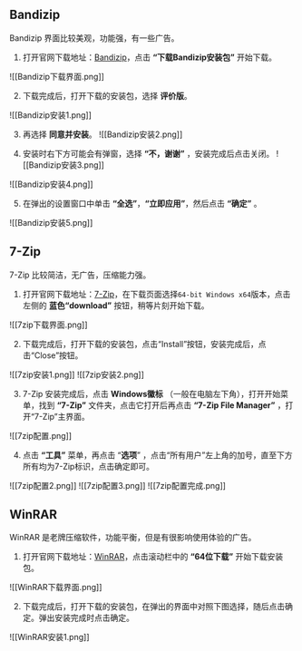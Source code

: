 ## Bandizip

Bandizip 界面比较美观，功能强，有一些广告。

1. 打开官网下载地址：[Bandizip](https://www.bandisoft.com/bandizip/)，点击 **“下载Bandizip安装包”** 开始下载。

![[Bandizip下载界面.png]]

2. 下载完成后，打开下载的安装包，选择 **评价版**。

![[Bandizip安装1.png]]

3. 再选择 **同意并安装**。
![[Bandizip安装2.png]]

4. 安装时右下方可能会有弹窗，选择 **“不，谢谢”** ，安装完成后点击关闭。
![[Bandizip安装3.png]]

![[Bandizip安装4.png]]

5. 在弹出的设置窗口中单击 **“全选”**，**“立即应用”**，然后点击 **“确定”** 。

![[Bandizip安装5.png]]

## 7-Zip

7-Zip 比较简洁，无广告，压缩能力强。

1. 打开官网下载地址：[7-Zip](https://www.7-zip.org/download.html)，在下载页面选择`64-bit Windows x64`版本，点击左侧的 **蓝色“download”** 按钮，稍等片刻开始下载。

![[7zip下载界面.png]]

2. 下载完成后，打开下载的安装包，点击“Install”按钮，安装完成后，点击“Close”按钮。

![[7zip安装1.png]]
![[7zip安装2.png]]

3. 7-Zip 安装完成后，点击 **Windows徽标** （一般在电脑左下角），打开开始菜单，找到 **“7-Zip”** 文件夹，点击它打开后再点击 **“7-Zip File Manager”** ，打开“7-Zip”主界面。

![[7zip配置.png]]

4. 点击 **“工具”** 菜单，再点击 “**选项**” ，点击“所有用户”左上角的加号，直至下方所有均为7-Zip标识，点击确定即可。

![[7zip配置2.png]]
![[7zip配置3.png]]
![[7zip配置完成.png]]

## WinRAR

WinRAR 是老牌压缩软件，功能平衡，但是有很影响使用体验的广告。

1. 打开官网下载地址：[WinRAR](https://www.winrar.com.cn/)，点击滚动栏中的 **“64位下载”** 开始下载安装包。

![[WinRAR下载界面.png]]

2. 下载完成后，打开下载的安装包，在弹出的界面中对照下图选择，随后点击确定。弹出安装完成时点击确定。

![[WinRAR安装1.png]]
